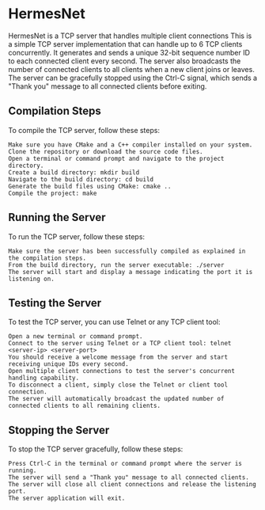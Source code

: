 # HermesNet
HermesNet is a TCP server that handles multiple client connections
This is a simple TCP server implementation that can handle up to 6 TCP clients concurrently.
It generates and sends a unique 32-bit sequence number ID to each connected client every second.
The server also broadcasts the number of connected clients to all clients when a new client joins or leaves.
 The server can be gracefully stopped using the Ctrl-C signal, which sends a "Thank you" message to all connected clients before exiting.

## Compilation Steps

To compile the TCP server, follow these steps:

    Make sure you have CMake and a C++ compiler installed on your system.
    Clone the repository or download the source code files.
    Open a terminal or command prompt and navigate to the project directory.
    Create a build directory: mkdir build
    Navigate to the build directory: cd build
    Generate the build files using CMake: cmake ..
    Compile the project: make

## Running the Server

To run the TCP server, follow these steps:

    Make sure the server has been successfully compiled as explained in the compilation steps.
    From the build directory, run the server executable: ./server
    The server will start and display a message indicating the port it is listening on.

## Testing the Server

To test the TCP server, you can use Telnet or any TCP client tool:

    Open a new terminal or command prompt.
    Connect to the server using Telnet or a TCP client tool: telnet <server-ip> <server-port>
    You should receive a welcome message from the server and start receiving unique IDs every second.
    Open multiple client connections to test the server's concurrent handling capability.
    To disconnect a client, simply close the Telnet or client tool connection.
    The server will automatically broadcast the updated number of connected clients to all remaining clients.

## Stopping the Server

To stop the TCP server gracefully, follow these steps:

    Press Ctrl-C in the terminal or command prompt where the server is running.
    The server will send a "Thank you" message to all connected clients.
    The server will close all client connections and release the listening port.
    The server application will exit.

